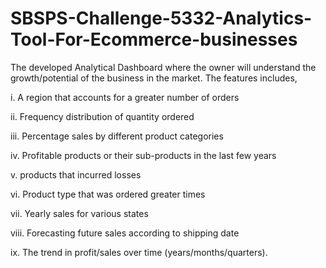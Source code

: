 # SBSPS-Challenge-5332-Analytics-Tool-For-Ecommerce-businesses

The developed Analytical Dashboard where the owner will understand the growth/potential of the business in the market. The features includes, 

i.	A region that accounts for a greater number of orders  

ii.	Frequency distribution of quantity ordered  

iii.	Percentage sales by different product categories

iv.	Profitable products or their sub-products in the last few years 

v.	products  that incurred losses

vi.	Product type that was ordered greater times 

vii.	Yearly sales for various states

viii.	Forecasting future sales according to shipping date

ix.	The trend in profit/sales over time (years/months/quarters).
